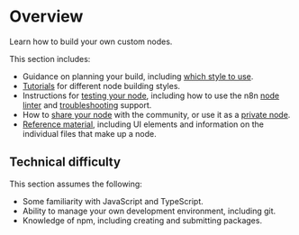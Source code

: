 # Overview

Learn how to build your own custom nodes.

This section includes:

* Guidance on planning your build, including [which style to use](/integrations/creating-nodes/choose-node-method/).
* [Tutorials](/integrations/creating-nodes/build/) for different node building styles.
* Instructions for [testing your node](/integrations/creating-nodes/test/), including how to use the n8n [node linter](/integrations/creating-nodes/test/node-linter/) and [troubleshooting](/integrations/creating-nodes/test/troubleshooting-node-development/) support.
* How to [share your node](/integrations/creating-nodes/use/submit-community-nodes/) with the community, or use it as a [private node](/integrations/creating-nodes/use/install-private-nodes/).
* [Reference material](/integrations/creating-nodes/build/reference/), including UI elements and information on the individual files that make up a node.

## Technical difficulty

This section assumes the following:

* Some familiarity with JavaScript and TypeScript.
* Ability to manage your own development environment, including git.
* Knowledge of npm, including creating and submitting packages.